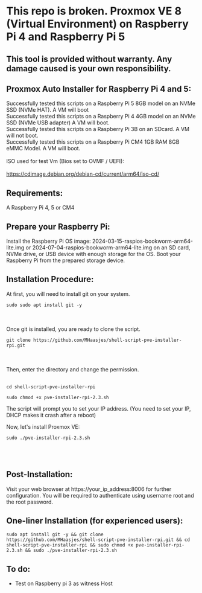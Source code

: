 # This repo is broken. Proxmox VE 8 (Virtual Environment) on Raspberry Pi 4 and Raspberry Pi 5

This tool is provided without warranty. Any damage caused is your own responsibility.
-

Proxmox Auto Installer for Raspberry Pi 4 and 5:
-
Successfully tested this scripts on a Raspberry Pi 5 8GB model on an NVMe SSD (NVMe HAT). A VM will boot <br>
Successfully tested this scripts on a Raspberry Pi 4 4GB model on an NVMe SSD (NVMe USB adapter) A VM will boot. <br>
Successfully tested this scripts on a Raspberry Pi 3B on an SDcard. A VM will not boot. <br>
Successfully tested this scripts on a Raspberry Pi CM4 1GB RAM 8GB eMMC Model. A VM will boot. <br>
<br>
ISO used for test Vm (Bios set to OVMF / UEFI): <br>
<br>
https://cdimage.debian.org/debian-cd/current/arm64/iso-cd/

Requirements:
-

A Raspberry Pi 4, 5 or CM4

Prepare your Raspberry Pi:
-

Install the Raspberry Pi OS image: 2024-03-15-raspios-bookworm-arm64-lite.img or 2024-07-04-raspios-bookworm-arm64-lite.img on an SD card, NVMe drive, or USB device with enough storage for the OS.
Boot your Raspberry Pi from the prepared storage device.


Installation Procedure:
-

At first, you will need to install git on your system.<br>

```
sudo sudo apt install git -y
```
<br><br>Once git is installed, you are ready to clone the script.<br>

```
git clone https://github.com/MHaasjes/shell-script-pve-installer-rpi.git
```
<br><br>
Then, enter the directory and change the permission.<br><br>
```
cd shell-script-pve-installer-rpi
```
```
sudo chmod +x pve-installer-rpi-2.3.sh
```

The script will prompt you to set your IP address. (You need to set your IP, DHCP makes it crash after a reboot)

Now, let's install Proxmox VE:

```
sudo ./pve-installer-rpi-2.3.sh
```
<br><br>

Post-Installation:
-
Visit your web browser at https://your_ip_address:8006 for further configuration.
You will be required to authenticate using username root and the root password.


One-liner Installation (for experienced users):
-

```
sudo apt install git -y && git clone https://github.com/MHaasjes/shell-script-pve-installer-rpi.git && cd shell-script-pve-installer-rpi && sudo chmod +x pve-installer-rpi-2.3.sh && sudo ./pve-installer-rpi-2.3.sh
```


To do:
-
- Test on Raspberry pi 3 as witness Host
